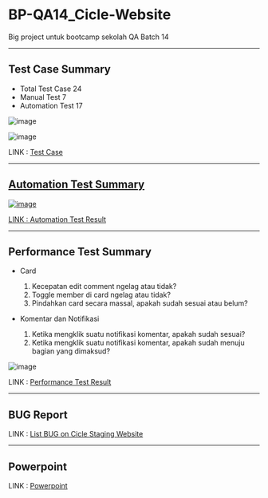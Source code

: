 # BP-QA14_Cicle-Website
Big project untuk bootcamp sekolah QA Batch 14

---

## Test Case Summary

* Total Test Case 24
* Manual Test 7
* Automation Test 17

![image](https://user-images.githubusercontent.com/62463174/194304286-3d8df15d-a94e-4758-a803-e37a5db5804b.png)

![image](https://user-images.githubusercontent.com/62463174/194304308-e50a7517-b669-43f6-aa71-da4f694bb630.png)

LINK : <a href="https://docs.google.com/spreadsheets/d/1Rk-o40RzyvMlVSy1_8WSF2Kn7urVKGDyGvOda0929fQ/edit?usp=sharing">Test Case


---

## Automation Test Summary

![image](https://user-images.githubusercontent.com/62463174/194308307-78fc215a-719d-4fc6-8e7d-fb713ff04f86.png)

LINK : <a href="https://reports.cucumber.io/report-collections/e8209f6e-21e7-4628-8e69-9feda7c4fc15">Automation Test Result</a>

---

## Performance Test Summary

* Card 
    1. Kecepatan edit comment ngelag atau tidak?
    2. Toggle member di card ngelag atau tidak?
    3. Pindahkan card secara massal, apakah sudah sesuai atau belum?

* Komentar dan Notifikasi
    1. Ketika mengklik suatu notifikasi komentar, apakah sudah sesuai?
    2. Ketika mengklik suatu notifikasi komentar, apakah sudah menuju bagian yang dimaksud?

![image](https://user-images.githubusercontent.com/62463174/194310440-62130eac-7876-4b07-bfbb-bd05a40a3d05.png)

LINK : <a href="https://drive.google.com/file/d/14Jw-u1J6mQtSdJedEH3cJ2HSntXTCo-7/view?usp=sharing">Performance Test Result</a>

---

## BUG Report

LINK : <a href="https://github.com/maulanaanas/BP-QA14_Cicle-Website/issues">List BUG on Cicle Staging Website</a>

---

## Powerpoint

LINK : <a href="https://docs.google.com/presentation/d/1ErLOlVmfityRPv1EQjHJspUXKHI59IFFvCCxNYO0-fQ/edit?usp=sharing">Powerpoint</a>

